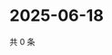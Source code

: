 # 2025-06-18

共 0 条

<!-- BEGIN ZHIHUVIDEO -->
<!-- 最后更新时间 Wed Jun 18 2025 05:10:52 GMT+0800 (China Standard Time) -->

<!-- END ZHIHUVIDEO -->
